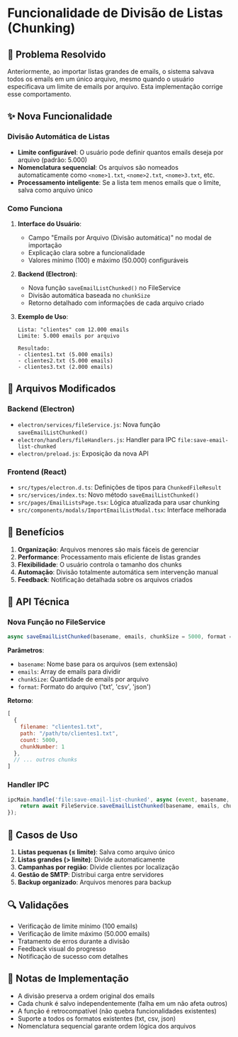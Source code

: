 # Funcionalidade de Divisão de Listas (Chunking)

## 🎯 Problema Resolvido

Anteriormente, ao importar listas grandes de emails, o sistema salvava todos os emails em um único arquivo, mesmo quando o usuário especificava um limite de emails por arquivo. Esta implementação corrige esse comportamento.

## ✨ Nova Funcionalidade

### Divisão Automática de Listas
- **Limite configurável**: O usuário pode definir quantos emails deseja por arquivo (padrão: 5.000)
- **Nomenclatura sequencial**: Os arquivos são nomeados automaticamente como `<nome>1.txt`, `<nome>2.txt`, `<nome>3.txt`, etc.
- **Processamento inteligente**: Se a lista tem menos emails que o limite, salva como arquivo único

### Como Funciona

1. **Interface do Usuário**:
   - Campo "Emails por Arquivo (Divisão automática)" no modal de importação
   - Explicação clara sobre a funcionalidade
   - Valores mínimo (100) e máximo (50.000) configuráveis

2. **Backend (Electron)**:
   - Nova função `saveEmailListChunked()` no FileService
   - Divisão automática baseada no `chunkSize`
   - Retorno detalhado com informações de cada arquivo criado

3. **Exemplo de Uso**:
   ```
   Lista: "clientes" com 12.000 emails
   Limite: 5.000 emails por arquivo
   
   Resultado:
   - clientes1.txt (5.000 emails)
   - clientes2.txt (5.000 emails)
   - clientes3.txt (2.000 emails)
   ```

## 🔧 Arquivos Modificados

### Backend (Electron)
- `electron/services/fileService.js`: Nova função `saveEmailListChunked()`
- `electron/handlers/fileHandlers.js`: Handler para IPC `file:save-email-list-chunked`
- `electron/preload.js`: Exposição da nova API

### Frontend (React)
- `src/types/electron.d.ts`: Definições de tipos para `ChunkedFileResult`
- `src/services/index.ts`: Novo método `saveEmailListChunked()`
- `src/pages/EmailListsPage.tsx`: Lógica atualizada para usar chunking
- `src/components/modals/ImportEmailListModal.tsx`: Interface melhorada

## 🚀 Benefícios

1. **Organização**: Arquivos menores são mais fáceis de gerenciar
2. **Performance**: Processamento mais eficiente de listas grandes
3. **Flexibilidade**: O usuário controla o tamanho dos chunks
4. **Automação**: Divisão totalmente automática sem intervenção manual
5. **Feedback**: Notificação detalhada sobre os arquivos criados

## 🔧 API Técnica

### Nova Função no FileService
```javascript
async saveEmailListChunked(basename, emails, chunkSize = 5000, format = 'txt')
```

**Parâmetros**:
- `basename`: Nome base para os arquivos (sem extensão)
- `emails`: Array de emails para dividir
- `chunkSize`: Quantidade de emails por arquivo
- `format`: Formato do arquivo ('txt', 'csv', 'json')

**Retorno**:
```javascript
[
  {
    filename: "clientes1.txt",
    path: "/path/to/clientes1.txt",
    count: 5000,
    chunkNumber: 1
  },
  // ... outros chunks
]
```

### Handler IPC
```javascript
ipcMain.handle('file:save-email-list-chunked', async (event, basename, emails, chunkSize, format) => {
    return await FileService.saveEmailListChunked(basename, emails, chunkSize, format);
});
```

## 🎯 Casos de Uso

1. **Listas pequenas (≤ limite)**: Salva como arquivo único
2. **Listas grandes (> limite)**: Divide automaticamente
3. **Campanhas por região**: Divide clientes por localização
4. **Gestão de SMTP**: Distribui carga entre servidores
5. **Backup organizado**: Arquivos menores para backup

## 🔍 Validações

- Verificação de limite mínimo (100 emails)
- Verificação de limite máximo (50.000 emails)
- Tratamento de erros durante a divisão
- Feedback visual do progresso
- Notificação de sucesso com detalhes

## 📝 Notas de Implementação

- A divisão preserva a ordem original dos emails
- Cada chunk é salvo independentemente (falha em um não afeta outros)
- A função é retrocompatível (não quebra funcionalidades existentes)
- Suporte a todos os formatos existentes (txt, csv, json)
- Nomenclatura sequencial garante ordem lógica dos arquivos
